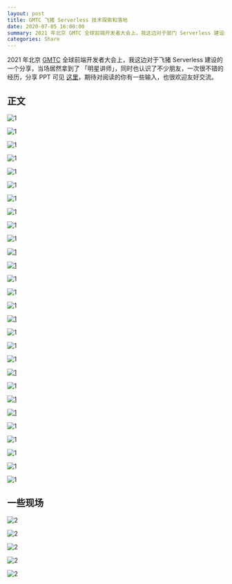 ```yaml
---
layout: post
title: GMTC 飞猪 Serverless 技术探索和落地
date: 2020-07-05 16:00:00
summary: 2021 年北京 GMTC 全球前端开发者大会上，我这边对于部门 Serverless 建设的一个分享，当场还拿到了 「明星讲师」，同时也认识了不少朋友，一次很好的经历。
categories: Share
---
```


2021 年北京 [GMTC](https://gw.alipayobjects.com/zos/k/gmtc/IMG_6058.JPG) 全球前端开发者大会上，我这边对于飞猪 Serverless 建设的一个分享，当场居然拿到了 「明星讲师」，同时也认识了不少朋友，一次很不错的经历，分享 PPT 可见 [这里](https://gw.alipayobjects.com/os/k/gmtc/GMTC.pdf)，期待对阅读的你有一些输入，也很欢迎友好交流。

## 正文

![1](https://gw.alipayobjects.com/zos/k/gmtc/IMG_00001.jpeg)

![1](https://gw.alipayobjects.com/zos/k/gmtc/IMG_00002.jpeg)

![1](https://gw.alipayobjects.com/zos/k/gmtc/IMG_00003.jpeg)

![1](https://gw.alipayobjects.com/zos/k/gmtc/IMG_00004.jpeg)

![1](https://gw.alipayobjects.com/zos/k/gmtc/IMG_00005.jpeg)

![1](https://gw.alipayobjects.com/zos/k/gmtc/IMG_00006.jpeg)

![1](https://gw.alipayobjects.com/zos/k/gmtc/IMG_00007.jpeg)

![1](https://gw.alipayobjects.com/zos/k/gmtc/IMG_00008.jpeg)

![1](https://gw.alipayobjects.com/zos/k/gmtc/IMG_00009.jpeg)

![1](https://gw.alipayobjects.com/zos/k/gmtc/IMG_00010.jpeg)

[![1](https://gw.alipayobjects.com/zos/k/gmtc/IMG_00011.jpeg)](https://qpluspicture.oss-cn-beijing.aliyuncs.com/2021-06-27/qE7k1D.mp4)

[![1](https://gw.alipayobjects.com/zos/k/gmtc/IMG_00012.jpeg)](https://qpluspicture.oss-cn-beijing.aliyuncs.com/2021-06-27/eu42ec.mp4)

![1](https://gw.alipayobjects.com/zos/k/gmtc/IMG_00013.jpeg)

![1](https://gw.alipayobjects.com/zos/k/gmtc/IMG_00014.jpeg)

![1](https://gw.alipayobjects.com/zos/k/gmtc/IMG_00015.jpeg)

[![1](https://gw.alipayobjects.com/zos/k/gmtc/IMG_00016.jpeg)](https://qpluspicture.oss-cn-beijing.aliyuncs.com/2021-06-27/QxkiTp.mp4)

![1](https://gw.alipayobjects.com/zos/k/gmtc/IMG_00017.jpeg)

![1](https://gw.alipayobjects.com/zos/k/gmtc/IMG_00018.jpeg)

![1](https://gw.alipayobjects.com/zos/k/gmtc/IMG_00019.jpeg)

[![1](https://gw.alipayobjects.com/zos/k/gmtc/IMG_00020.jpeg)](https://qpluspicture.oss-cn-beijing.aliyuncs.com/2021-06-27/wqt9hI.mp4)

![1](https://gw.alipayobjects.com/zos/k/gmtc/IMG_00021.jpeg)

[![1](https://gw.alipayobjects.com/zos/k/gmtc/IMG_00022.jpeg)](https://qpluspicture.oss-cn-beijing.aliyuncs.com/2021-06-28/ZYZ5bU.mp4)

[![1](https://gw.alipayobjects.com/zos/k/gmtc/IMG_00023.jpeg)](https://qpluspicture.oss-cn-beijing.aliyuncs.com/2021-06-27/4rO1AV.mp4)

![1](https://gw.alipayobjects.com/zos/k/gmtc/IMG_00024.jpeg)

![1](https://gw.alipayobjects.com/zos/k/gmtc/IMG_00025.jpeg)

![1](https://gw.alipayobjects.com/zos/k/gmtc/IMG_00026.jpeg)

![1](https://gw.alipayobjects.com/zos/k/gmtc/IMG_00027.jpeg)

![1](https://gw.alipayobjects.com/zos/k/gmtc/IMG_00028.jpeg)

## 一些现场

![2](https://gw.alipayobjects.com/zos/k/gmtc/1.JPG)

![2](https://gw.alipayobjects.com/zos/k/gmtc/2.JPG)

![2](https://gw.alipayobjects.com/zos/k/gmtc/3.JPG)

![2](https://gw.alipayobjects.com/zos/k/gmtc/4.JPG)

![2](https://gw.alipayobjects.com/zos/k/gmtc/8.jpg)
